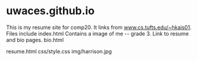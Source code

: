 # uwaces.github.io
This is my resume site for comp20. It links from www.cs.tufts.edu/~hkais01. 
Files include
  index.html
    Contains a image of me -- grade 3. Link to resume and bio pages.
  bio.html
    
  resume.html
  css/style.css
  img/harrison.jpg
  
